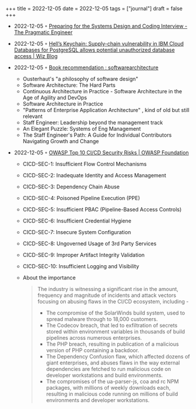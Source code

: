 +++
title = 2022-12-05
date = 2022-12-05
tags = ["journal"]
draft = false
+++

-   2022-12-05 ◦ [Preparing for the Systems Design and Coding Interview - The Pragmatic Engineer](https://blog.pragmaticengineer.com/preparing-for-the-systems-design-and-coding-interviews/)
-   2022-12-05 ◦ [Hell’s Keychain: Supply-chain vulnerability in IBM Cloud Databases for PostgreSQL allows potential unauthorized database access | Wiz Blog](https://www.wiz.io/blog/hells-keychain-supply-chain-attack-in-ibm-cloud-databases-for-postgresql)
-   2022-12-05 ◦ [Book recommendation : softwarearchitecture](https://www.reddit.com/r/softwarearchitecture/comments/zb1bq5/book_recommendation/)
    -   Ousterhaut's "a philosophy of software design"
    -   Software Architecture: The Hard Parts
    -   Continuous Architecture in Practice - Software Architecture in the Age of Agility and DevOps
    -   Software Architecture in Practice
    -   "Patterns of Enterprise Application Architecture" , kind of old but still relevant
    -   Staff Engineer: Leadership beyond the management track
    -   An Elegant Puzzle: Systems of Eng Management
    -   The Staff Engineer's Path: A Guide for Individual Contributors Navigating Growth and Change

-   2022-12-05 ◦ [OWASP Top 10 CI/CD Security Risks | OWASP Foundation](https://owasp.org/www-project-top-10-ci-cd-security-risks/)
    -   CICD-SEC-1: Insufficient Flow Control Mechanisms
    -   CICD-SEC-2: Inadequate Identity and Access Management
    -   CICD-SEC-3: Dependency Chain Abuse
    -   CICD-SEC-4: Poisoned Pipeline Execution (PPE)
    -   CICD-SEC-5: Insufficient PBAC (Pipeline-Based Access Controls)
    -   CICD-SEC-6: Insufficient Credential Hygiene
    -   CICD-SEC-7: Insecure System Configuration
    -   CICD-SEC-8: Ungoverned Usage of 3rd Party Services
    -   CICD-SEC-9: Improper Artifact Integrity Validation
    -   CICD-SEC-10: Insufficient Logging and Visibility
    -   About the importance

        > The industry is witnessing a significant rise in the amount, frequency and
        > magnitude of incidents and attack vectors focusing on abusing flaws in the
        > CI/CD ecosystem, including -
        >
        > -   The compromise of the SolarWinds build system, used to spread malware
        >     through to 18,000 customers.
        > -   The Codecov breach, that led to exfiltration of secrets stored within
        >     environment variables in thousands of build pipelines across numerous
        >     enterprises.
        > -   The PHP breach, resulting in publication of a malicious version of PHP
        >     containing a backdoor.
        > -   The Dependency Confusion flaw, which affected dozens of giant enterprises,
        >     and abuses flaws in the way external dependencies are fetched to run
        >     malicious code on developer workstations and build environments.
        > -   The compromises of the ua-parser-js, coa and rc NPM packages, with
        >     millions of weekly downloads each, resulting in malicious code running on
        >     millions of build environments and developer workstations.
